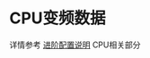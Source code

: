 # CPU变频数据

详情参考 [进阶配置说明](https://github.com/daliansky/Lenovo-Air13-IWL-Hackintosh/tree/master/Advanced/ReadMe.md) CPU相关部分


